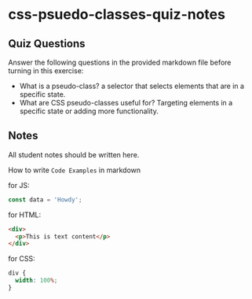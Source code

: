# css-psuedo-classes-quiz-notes

## Quiz Questions

Answer the following questions in the provided markdown file before turning in this exercise:

- What is a pseudo-class?
  a selector that selects elements that are in a specific state.
- What are CSS pseudo-classes useful for?
  Targeting elements in a specific state or adding more functionality.

## Notes

All student notes should be written here.

How to write `Code Examples` in markdown

for JS:

```javascript
const data = 'Howdy';
```

for HTML:

```html
<div>
  <p>This is text content</p>
</div>
```

for CSS:

```css
div {
  width: 100%;
}
```
